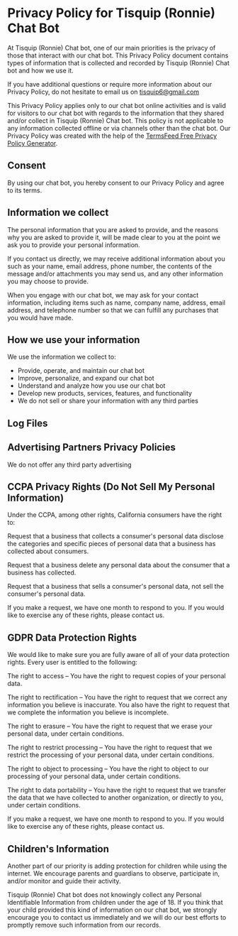 Privacy Policy for Tisquip (Ronnie) Chat Bot
============================================

At Tisquip (Ronnie) Chat bot, one of our main priorities is the privacy of those that interact with our chat bot. This Privacy Policy document contains types of information that is collected and recorded by Tisquip (Ronnie) Chat bot and how we use it.

If you have additional questions or require more information about our Privacy Policy, do not hesitate to email us on tisquip6@gmail.com

This Privacy Policy applies only to our chat bot online activities and is valid for visitors to our chat bot with regards to the information that they shared and/or collect in Tisquip (Ronnie) Chat bot. This policy is not applicable to any information collected offline or via channels other than the chat bot. Our Privacy Policy was created with the help of the [TermsFeed Free Privacy Policy Generator](https://www.termsfeed.com/privacy-policy-generator/).

Consent
-------

By using our chat bot, you hereby consent to our Privacy Policy and agree to its terms.

Information we collect
----------------------

The personal information that you are asked to provide, and the reasons why you are asked to provide it, will be made clear to you at the point we ask you to provide your personal information.

If you contact us directly, we may receive additional information about you such as your name, email address, phone number, the contents of the message and/or attachments you may send us, and any other information you may choose to provide.

When you engage with our chat bot, we may ask for your contact information, including items such as name, company name, address, email address, and telephone number so that we can fulfill any purchases that you would have made.

How we use your information
---------------------------

We use the information we collect to:

*   Provide, operate, and maintain our chat bot
*   Improve, personalize, and expand our chat bot
*   Understand and analyze how you use our chat bot
*   Develop new products, services, features, and functionality
*   We do not sell or share your information with any third parties

Log Files
---------

Advertising Partners Privacy Policies
-------------------------------------

We do not offer any third party advertising

CCPA Privacy Rights (Do Not Sell My Personal Information)
---------------------------------------------------------

Under the CCPA, among other rights, California consumers have the right to:

Request that a business that collects a consumer's personal data disclose the categories and specific pieces of personal data that a business has collected about consumers.

Request that a business delete any personal data about the consumer that a business has collected.

Request that a business that sells a consumer's personal data, not sell the consumer's personal data.

If you make a request, we have one month to respond to you. If you would like to exercise any of these rights, please contact us.

GDPR Data Protection Rights
---------------------------

We would like to make sure you are fully aware of all of your data protection rights. Every user is entitled to the following:

The right to access – You have the right to request copies of your personal data.

The right to rectification – You have the right to request that we correct any information you believe is inaccurate. You also have the right to request that we complete the information you believe is incomplete.

The right to erasure – You have the right to request that we erase your personal data, under certain conditions.

The right to restrict processing – You have the right to request that we restrict the processing of your personal data, under certain conditions.

The right to object to processing – You have the right to object to our processing of your personal data, under certain conditions.

The right to data portability – You have the right to request that we transfer the data that we have collected to another organization, or directly to you, under certain conditions.

If you make a request, we have one month to respond to you. If you would like to exercise any of these rights, please contact us.

Children's Information
----------------------

Another part of our priority is adding protection for children while using the internet. We encourage parents and guardians to observe, participate in, and/or monitor and guide their activity.

Tisquip (Ronnie) Chat bot does not knowingly collect any Personal Identifiable Information from children under the age of 18. If you think that your child provided this kind of information on our chat bot, we strongly encourage you to contact us immediately and we will do our best efforts to promptly remove such information from our records.
